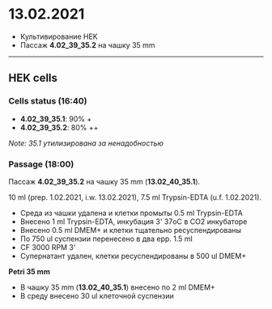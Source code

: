 13.02.2021
==========

- Культивирование HEK
- Пассаж **4.02_39_35.2** на чашку 35 mm

---

## HEK cells
### Cells status (16:40)
- **4.02_39_35.1**: 90% +
- **4.02_39_35.2**: 80% ++

*Note: 35.1 утилизирована за ненадобностью*

### Passage (18:00)
Пассаж **4.02_39_35.2** на чашку 35 mm (**13.02_40_35.1**).

10 ml (prep. 1.02.2021, i.w. 13.02.2021), 7.5 ml Trypsin-EDTA (u.f. 1.02.2021).

- Среда из чашки удалена и клетки промыты 0.5 ml Trypsin-EDTA
- Внесено 1 ml Trypsin-EDTA, инкубация 3' 37oC в CO2 инкубаторе
- Внесено 0.5 ml DMEM+ и клетки тщательно ресуспендированы
- По 750 ul суспензии перенесено в два epp. 1.5 ml
- CF 3000 RPM 3'
- Супернатант удален, клетки ресуспендированы в 500 ul DMEM+

**Petri 35 mm**
- В чашку 35 mm (**13.02_40_35.1**) внесено по 2 ml DMEM+
- В среду внесено 30 ul клеточной суспензии